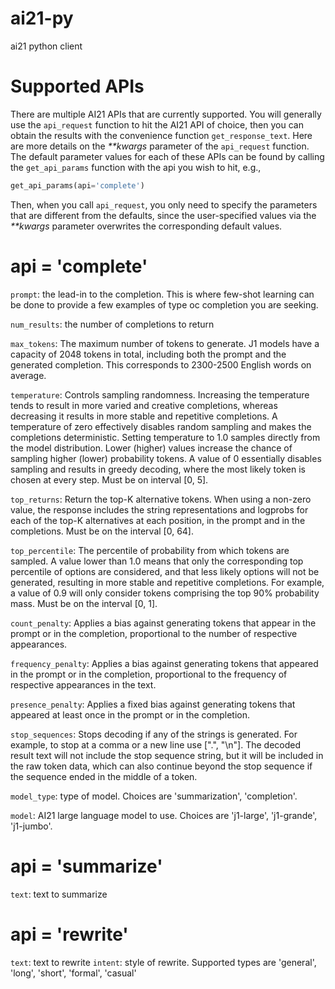 # ai21-py
ai21 python client

# Supported APIs

There are multiple AI21 APIs that are currently supported. You will generally use the `api_request` 
function to hit the AI21 API of choice, then you can obtain the results with the convenience function 
`get_response_text`. Here are more details on the _**kwargs_ parameter of the `api_request` function. 
The default parameter values for each of these APIs can be found by calling the `get_api_params` function 
with the api you wish to hit, e.g., 

```python
get_api_params(api='complete')
```

Then, when you call `api_request`, you only need to specify the parameters that are different from
the defaults, since the user-specified values via the _**kwargs_ parameter overwrites the corresponding 
default values.

# api = 'complete'

`prompt`: the lead-in to the completion. This is where few-shot learning can be done to provide a few examples of 
type oc completion you are seeking.

`num_results`: the number of completions to return

`max_tokens`: The maximum number of tokens to generate. J1 models have a capacity of 2048 tokens in total,
including both the prompt and the generated completion. This corresponds to 2300-2500 English words on average.

`temperature`: Controls sampling randomness. Increasing the temperature tends to result in more varied and
creative completions, whereas decreasing it results in more stable and repetitive completions. A temperature of
zero effectively disables random sampling and makes the completions deterministic. Setting temperature to 1.0
samples directly from the model distribution. Lower (higher) values increase the chance of sampling higher (lower)
probability tokens. A value of 0 essentially disables sampling and results in greedy decoding, where the most
likely token is chosen at every step. Must be on interval [0, 5].

`top_returns`: Return the top-K alternative tokens. When using a non-zero value, the
response includes the string representations and logprobs for each of the top-K alternatives at each position,
in the prompt and in the completions. Must be on the interval [0, 64].

`top_percentile`: The percentile of probability from which tokens are sampled. A value lower than 1.0 means
that only the corresponding top percentile of options are considered, and that less likely options will not be
generated, resulting in more stable and repetitive completions. For example, a value of 0.9 will only consider
tokens comprising the top 90% probability mass. Must be on the interval [0, 1].

`count_penalty`: Applies a bias against generating tokens that appear in the prompt or in the completion,
proportional to the number of respective appearances.

`frequency_penalty`: Applies a bias against generating tokens that appeared in the prompt or in the
completion, proportional to the frequency of respective appearances in the text.

`presence_penalty`: Applies a fixed bias against generating tokens that appeared at least once in the prompt
or in the completion.

`stop_sequences`: Stops decoding if any of the strings is generated. For example, to stop at a comma or a
new line use [".", "\n"]. The decoded result text will not include the stop sequence string, but it will be
included in the raw token data, which can also continue beyond the stop sequence if the sequence ended in the
middle of a token.

`model_type`: type of model. Choices are 'summarization', 'completion'.

`model`: AI21 large language model to use. Choices are 'j1-large', 'j1-grande', 'j1-jumbo'.


# api = 'summarize'

`text`: text to summarize

# api = 'rewrite'

`text`: text to rewrite
`intent`: style of rewrite. Supported types are 'general', 'long', 'short', 'formal', 'casual'

